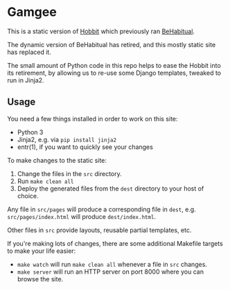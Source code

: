# Gamgee

This is a static version of [Hobbit](https://github.com/devfort/behabitual)
which previously ran [BeHabitual](https://www.behabitual.com).

The dynamic version of BeHabitual has retired, and this mostly static site
has replaced it.

The small amount of Python code in this repo helps to ease the Hobbit into its
retirement, by allowing us to re-use some Django templates, tweaked to run in
Jinja2.


## Usage

You need a few things installed in order to work on this site:

- Python 3
- Jinja2, e.g. via `pip install jinja2`
- entr(1), if you want to quickly see your changes

To make changes to the static site:

1. Change the files in the `src` directory.
2. Run `make clean all`
3. Deploy the generated files from the `dest` directory to your host of choice.

Any file in `src/pages` will produce a corresponding file in `dest`, e.g.
`src/pages/index.html` will produce `dest/index.html`.

Other files in `src` provide layouts, reusable partial templates, etc.

If you're making lots of changes, there are some additional Makefile targets to
make your life easier:

- `make watch` will run `make clean all` whenever a file in `src` changes.
- `make server` will run an HTTP server on port 8000 where you can browse the
  site.
